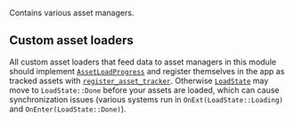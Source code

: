 Contains various asset managers.

## Custom asset loaders

All custom asset loaders that feed data to asset managers in this module should implement [`AssetLoadProgress`](bevy_cobweb_ui::prelude::AssetLoadProgress) and register themselves in the app as tracked assets with [`register_asset_tracker`](bevy_cobweb_ui::prelude::AssetLoadProgressAppExt::register_asset_tracker). Otherwise [`LoadState`](bevy_cobweb_ui::prelude::LoadState) may move to `LoadState::Done` before your assets are loaded, which can cause synchronization issues (various systems run in `OnExt(LoadState::Loading)` and `OnEnter(LoadState::Done)`).
